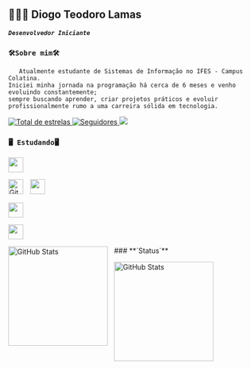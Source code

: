 ## 🧑🏽‍💻 Diogo Teodoro Lamas
***`Desenvolvedor Iniciante`***
### **`🛠️Sobre mim🛠️`**
       Atualmente estudante de Sistemas de Informação no IFES - Campus Colatina. 
    Iniciei minha jornada na programação há cerca de 6 meses e venho evoluindo constantemente;
    sempre buscando aprender, criar projetos práticos e evoluir profissionalmente rumo a uma carreira sólida em tecnologia.
 <a href="https://github.com/TheTekig?tab=repositories&sort=stargazers">
        <img 
            alt="Total de estrelas" 
            title="Total de estrelas GitHub" 
            src="https://custom-icon-badges.demolab.com/github/stars/TheTekig?color=55960c&style=for-the-badge&labelColor=488207&logo=star&label=estrelas"
        />
<a href="https://github.com/TheTekig?tab=followers">
        <img 
            alt="Seguidores" 
            title="Me siga no GitHub" 
            src="https://custom-icon-badges.demolab.com/github/followers/TheTekig?color=236ad3&labelColor=1155ba&style=for-the-badge&logo=github&label=Seguidores&logoColor=white"
        />
<a href="https://www.linkedin.com/in/diogo-teodoro-dias-lamas-8099b6368/" target="_blank"><img src="https://img.shields.io/badge/-LinkedIn-%230077B5?style=for-the-badge&logo=linkedin&logoColor=white" target="_blank"></a> 

### **`🖥️ Estudando🖥️`**
<p align="left">
<img
height="30"
style="padding-right: 10px;" 
src="https://cdn.jsdelivr.net/gh/devicons/devicon@latest/icons/vscode/vscode-original.svg" 
/>

<img 
    alt="GitHub Stats" 
    height="30" 
    style="padding-right: 10px;" 
    src="https://cdn.jsdelivr.net/gh/devicons/devicon@latest/icons/python/python-original.svg" 
    />
<img 
height="30" 
style="padding-right: 10px;" 
src="https://cdn.jsdelivr.net/gh/devicons/devicon@latest/icons/c/c-original.svg" 
/>

<img 
height="30"
style="padding-right: 10px;" 
src="https://cdn.jsdelivr.net/gh/devicons/devicon@latest/icons/css3/css3-original.svg" 
/>

<img
height="30"
style="padding-right: 10px;" 
src="https://cdn.jsdelivr.net/gh/devicons/devicon@latest/icons/html5/html5-original.svg" 
/>          
</p>
### **`Status`**
  <img 
        align="left" 
        alt="GitHub Stats" 
        height="200" 
        style="padding-right: 10px;" 
        src="https://github-readme-stats.vercel.app/api?username=TheTekig&show_icons=true&theme=tokyonight&include_all_commits=true&locale=pt-br" 
  />

<img 
        align="left" 
        alt="GitHub Stats" 
        height="200" 
        src="https://github-readme-stats.vercel.app/api/top-langs/?username=TheTekig&theme=tokyonight&layout=compact&custom_title=Tecnologias&langs_count=10" 
  />

</p>

